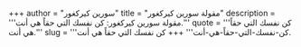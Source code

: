 +++
author = "سورين كيركغور"
title = "مقولة سورين كيركغور"
description = '''مقولة سورين كيركغور: كن نفسك التي حقاً هي أنت.'''
quote = '''كن نفسك التي حقاً هي أنت.'''
slug = '''كن-نفسك-التي-حقاً-هي-أنت'''
+++
كن نفسك التي حقاً هي أنت.
